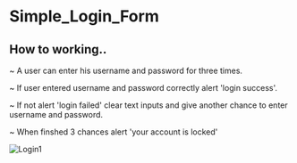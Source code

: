 # Simple_Login_Form

## How to working..

~ A user can enter his username and password for three times.

~ If user entered username and password correctly alert 'login success'.

~ If not alert 'login failed' clear text inputs and give another chance to enter username and password.

~ When finshed 3 chances alert 'your account is locked'


![Login1](https://github.com/rashmisharmila/Simple_Login_Form/assets/108237108/c7875c34-15a3-41f4-a692-34241f03367d)
